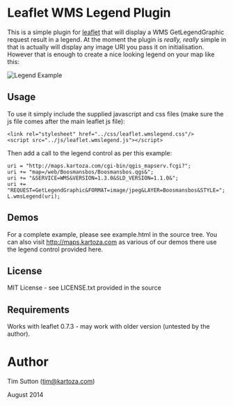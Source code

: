 # Leaflet WMS Legend Plugin

This is a simple plugin for [leaflet](http://leafletjs.com/) that will display a 
WMS GetLegendGraphic request result in a legend. At the moment the plugin is 
*really, really* simple in that is actually will display any image URI you 
pass it on initialisation. However that is enough to create a nice looking 
legend on your map like this:

![Legend Example](https://raw.githubusercontent.com/kartoza/leaflet-wms-legend/master/example.png)


## Usage

To use it simply include the supplied javascript and css files (make sure the 
js file comes after the main leaflet js file):

```
<link rel="stylesheet" href="../css/leaflet.wmslegend.css"/>
<script src="../js/leaflet.wmslegend.js"></script>
```

Then add a call to the legend control as per this example:

```
uri = "http://maps.kartoza.com/cgi-bin/qgis_mapserv.fcgi?";
uri += "map=/web/Boosmansbos/Boosmansbos.qgs&";
uri += "&SERVICE=WMS&VERSION=1.3.0&SLD_VERSION=1.1.0&";
uri += "REQUEST=GetLegendGraphic&FORMAT=image/jpeg&LAYER=Boosmansbos&STYLE=";
L.wmsLegend(uri);

```

## Demos

For a complete example, please see example.html in the source tree. You can
also visit http://maps.kartoza.com as various of our demos there use the legend
control provided here.

## License

MIT License - see LICENSE.txt provided in the source

## Requirements

Works with leaflet 0.7.3 - may work with older version (untested by the author).

# Author

Tim Sutton (tim@kartoza.com)

August 2014
